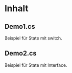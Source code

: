 # Inhalt

## Demo1.cs
Beispiel für State mit switch. 

## Demo2.cs
Beispiel für State mit Interface.